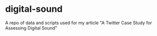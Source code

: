 # digital-sound
A repo of data and scripts used for my article "A Twitter Case Study for Assessing Digital Sound"
